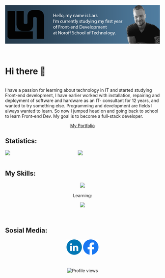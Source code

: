 
<div display="inline-block" align=center>
<img align="center" src="https://github.com/larssandell/LarsSandell/blob/main/lars-bannerv3.png" />

</div>
<br>
<br>
<h1>Hi there 👋</h1>
<p>
  <br>
I have a passion for learning about technology in IT and started studying Front-end development, I have earlier worked with installation, repairing and deployment of software and hardware as an IT- consultant for 12 years, and wanted to try something else. Programming and development are fields I always wanted to learn. So now I jumped head on and going back to school to learn Front-end Dev. My goal is to become a full-stack developer. 
</p>
<p align="center"><a class="button" href="https://iridescent-kitten-60cca2.netlify.app/">My Portfolio</a></p>
<h2>Statistics:</h2>
<div>
 <img class="img" align="left" width="47%" src="https://github-readme-stats.vercel.app/api?username=larssandell&show_icons=true&theme=dark" />
 <img class="img" align="left" width="47%" src="https://github-readme-stats.vercel.app/api/top-langs/?username=larssandell&theme=dark&layout=compact" />
</div>
<br>
<br>
<div> 
<h2 align="left">My Skills:</h2>
    <p align="center">
  <a href="https://skillicons.dev">
    <img src="https://skillicons.dev/icons?i=js,html,css,figma,github,ai,ps,netlify,vscode" />
  </a>
</p>
  <p align="center">Learning:</p>
  <p align="center"><a align="center" href="https://skillicons.dev">
    <img src="https://skillicons.dev/icons?i=react" />
  </a></p>
  </div>
<br>
  
<h2>Sosial Media:</h2>
  
<div align="center">
<a href="https://www.linkedin.com/in/lars-sandell"><img height="50" src="https://github.com/larssandell/LarsSandell/blob/main/LinkedIN.png?raw=true"></a>
<a href="https://www.facebook.com/BingoPingo"><img height="50" src="https://github.com/larssandell/LarsSandell/blob/main/Facebook.png?raw=true"></a>
</div>
<br>

### 
<div align="center">

![Profile views](https://gpvc.arturio.dev/larssandell)  
 
</div>

